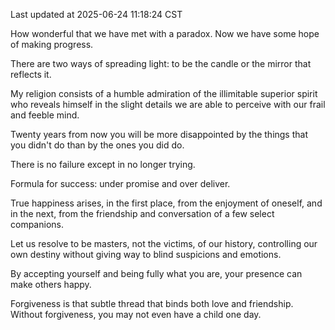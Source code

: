 Last updated at 2025-06-24 11:18:24 CST

How wonderful that we have met with a paradox. Now we have some hope of making progress.

There are two ways of spreading light: to be the candle or the mirror that reflects it.

My religion consists of a humble admiration of the illimitable superior spirit who reveals himself in the slight details we are able to perceive with our frail and feeble mind.

Twenty years from now you will be more disappointed by the things that you didn't do than by the ones you did do.

There is no failure except in no longer trying.

Formula for success: under promise and over deliver.

True happiness arises, in the first place, from the enjoyment of oneself, and in the next, from the friendship and conversation of a few select companions.

Let us resolve to be masters, not the victims, of our history, controlling our own destiny without giving way to blind suspicions and emotions.

By accepting yourself and being fully what you are, your presence can make others happy.

Forgiveness is that subtle thread that binds both love and friendship. Without forgiveness, you may not even have a child one day.

